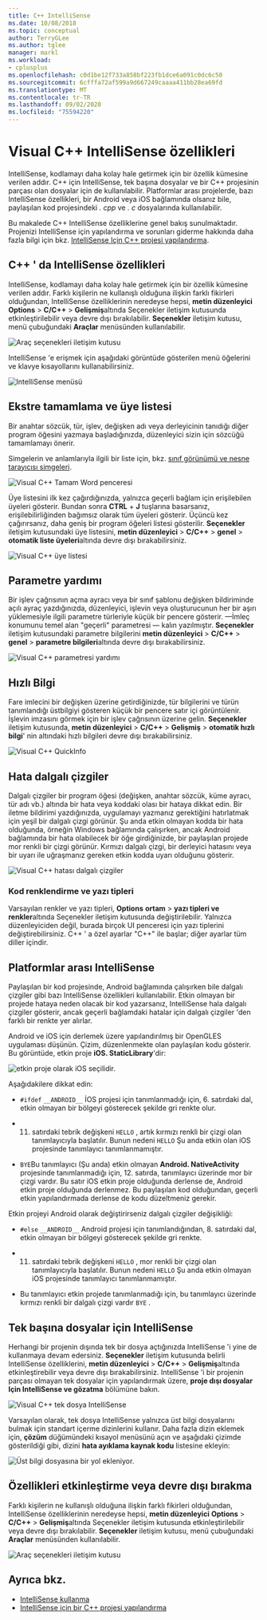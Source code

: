 ```yaml
---
title: C++ IntelliSense
ms.date: 10/08/2018
ms.topic: conceptual
author: TerryGLee
ms.author: tglee
manager: markl
ms.workload:
- cplusplus
ms.openlocfilehash: c0d1be12f733a858bf223fb1dce6a091c0dc6c50
ms.sourcegitcommit: 6cfffa72af599a9d667249caaaa411bb28ea69fd
ms.translationtype: MT
ms.contentlocale: tr-TR
ms.lasthandoff: 09/02/2020
ms.locfileid: "75594220"
---
```

# <a name="visual-c-intellisense-features"></a>Visual C++ IntelliSense özellikleri

IntelliSense, kodlamayı daha kolay hale getirmek için bir özellik kümesine verilen addır. C++ için IntelliSense, tek başına dosyalar ve bir C++ projesinin parçası olan dosyalar için de kullanılabilir. Platformlar arası projelerde, bazı IntelliSense özellikleri, bir Android veya iOS bağlamında olsanız bile, paylaşılan kod projesindeki *. cpp* ve *. c* dosyalarında kullanılabilir.

Bu makalede C++ IntelliSense özelliklerine genel bakış sunulmaktadır. Projenizi IntelliSense için yapılandırma ve sorunları giderme hakkında daha fazla bilgi için bkz. [IntelliSense Için C++ projesi yapılandırma](visual-cpp-intellisense-configuration.md).

## <a name="intellisense-features-in-c"></a>C++ ' da IntelliSense özellikleri

IntelliSense, kodlamayı daha kolay hale getirmek için bir özellik kümesine verilen addır. Farklı kişilerin ne kullanışlı olduğuna ilişkin farklı fikirleri olduğundan, IntelliSense özelliklerinin neredeyse hepsi, **metin düzenleyici** **Options**  >  **C/C++**  >  **Gelişmiş**altında Seçenekler iletişim kutusunda etkinleştirilebilir veya devre dışı bırakılabilir. **Seçenekler** iletişim kutusu, menü çubuğundaki **Araçlar** menüsünden kullanılabilir.

![Araç seçenekleri iletişim kutusu](../ide/media/sintellisensecpptoolsoptions.PNG)

IntelliSense 'e erişmek için aşağıdaki görüntüde gösterilen menü öğelerini ve klavye kısayollarını kullanabilirsiniz.

![IntelliSense menüsü](../ide/media/vs2015_cpp_intellisense_menu.png)

## <a name="statement-completion-and-member-list"></a>Ekstre tamamlama ve üye listesi

Bir anahtar sözcük, tür, işlev, değişken adı veya derleyicinin tanıdığı diğer program öğesini yazmaya başladığınızda, düzenleyici sizin için sözcüğü tamamlamayı önerir.

Simgelerin ve anlamlarıyla ilgili bir liste için, bkz. [sınıf görünümü ve nesne tarayıcısı simgeleri](../ide/class-view-and-object-browser-icons.md).

![Visual C&#43;&#43; Tamam Word penceresi](../ide/media/vs2015_cpp_complete_word.png)

Üye listesini ilk kez çağırdığınızda, yalnızca geçerli bağlam için erişilebilen üyeleri gösterir. Bundan sonra **CTRL** + **J** tuşlarına basarsanız, erişilebilirliğinden bağımsız olarak tüm üyeleri gösterir. Üçüncü kez çağırırsanız, daha geniş bir program öğeleri listesi gösterilir. **Seçenekler** iletişim kutusundaki üye listesini, **metin düzenleyici**  >  **C/C++**  >  **genel**  >  **otomatik liste üyeleri**altında devre dışı bırakabilirsiniz.

![Visual C&#43;&#43; üye listesi](../ide/media/vs2015_cpp_list_members.png)

## <a name="parameter-help"></a>Parametre yardımı

Bir işlev çağrısının açma ayracı veya bir sınıf şablonu değişken bildiriminde açılı ayraç yazdığınızda, düzenleyici, işlevin veya oluşturucunun her bir aşırı yüklemesiyle ilgili parametre türleriyle küçük bir pencere gösterir. &mdash;İmleç konumunu temel alan "geçerli" parametresi &mdash; kalın yazılmıştır. **Seçenekler** iletişim kutusundaki parametre bilgilerini **metin düzenleyici**  >  **C/C++**  >  **genel**  >  **parametre bilgileri**altında devre dışı bırakabilirsiniz.

![Visual C&#43;&#43; parametresi yardımı](../ide/media/vs_2015_cpp_param_help.png)

## <a name="quick-info"></a>Hızlı Bilgi

Fare imlecini bir değişken üzerine getirdiğinizde, tür bilgilerini ve türün tanımlandığı üstbilgiyi gösteren küçük bir pencere satır içi görüntülenir. İşlevin imzasını görmek için bir işlev çağrısının üzerine gelin. **Seçenekler** iletişim kutusunda, **metin düzenleyici**  >  **C/C++**  >  **Gelişmiş**  >  **otomatik hızlı bilgi**' nin altındaki hızlı bilgileri devre dışı bırakabilirsiniz.

![Visual C&#43;&#43; QuickInfo](../ide/media/vs2015_cpp_quickinfo.png)

## <a name="error-squiggles"></a>Hata dalgalı çizgiler

Dalgalı çizgiler bir program öğesi (değişken, anahtar sözcük, küme ayracı, tür adı vb.) altında bir hata veya koddaki olası bir hataya dikkat edin. Bir iletme bildirimi yazdığınızda, uygulamayı yazmanız gerektiğini hatırlatmak için yeşil bir dalgalı çizgi görünür. Şu anda etkin olmayan kodda bir hata olduğunda, örneğin Windows bağlamında çalışırken, ancak Android bağlamında bir hata olabilecek bir öğe girdiğinizde, bir paylaşılan projede mor renkli bir çizgi görünür. Kırmızı dalgalı çizgi, bir derleyici hatasını veya bir uyarı ile uğraşmanız gereken etkin kodda uyarı olduğunu gösterir.

![Visual C&#43;&#43; hatası dalgalı çizgiler](../ide/media/vs2015_cpp_error_quiggles.png)

### <a name="code-colorization-and-fonts"></a>Kod renklendirme ve yazı tipleri

Varsayılan renkler ve yazı tipleri, **Options** **ortam**  >  **yazı tipleri ve renkler**altında Seçenekler iletişim kutusunda değiştirilebilir. Yalnızca düzenleyiciden değil, burada birçok UI penceresi için yazı tiplerini değiştirebilirsiniz. C++ ' a özel ayarlar "C++" ile başlar; diğer ayarlar tüm diller içindir.

## <a name="cross-platform-intellisense"></a>Platformlar arası IntelliSense

Paylaşılan bir kod projesinde, Android bağlamında çalışırken bile dalgalı çizgiler gibi bazı IntelliSense özellikleri kullanılabilir. Etkin olmayan bir projede hataya neden olacak bir kod yazarsanız, IntelliSense hala dalgalı çizgiler gösterir, ancak geçerli bağlamdaki hatalar için dalgalı çizgiler 'den farklı bir renkte yer alırlar.

Android ve iOS için derlemek üzere yapılandırılmış bir OpenGLES uygulaması düşünün. Çizim, düzenlenmekte olan paylaşılan kodu gösterir. Bu görüntüde, etkin proje **iOS. StaticLibrary**'dir:

![etkin proje olarak iOS seçilidir.](../ide/media/intellisensecppcrossplatform2.png)

Aşağıdakilere dikkat edin:

- `#ifdef` `__ANDROID__` İOS projesi için tanımlanmadığı için, 6. satırdaki dal, etkin olmayan bir bölgeyi gösterecek şekilde gri renkte olur.

- 11. satırdaki tebrik değişkeni `HELLO` , artık kırmızı renkli bir çizgi olan tanımlayıcıyla başlatılır. Bunun nedeni `HELLO` Şu anda etkin olan iOS projesinde tanımlayıcı tanımlanmamıştır.

- `BYE`Bu tanımlayıcı (Şu anda) etkin olmayan **Android. NativeActivity** projesinde tanımlanmadığı için, 12. satırda, tanımlayıcı üzerinde mor bir çizgi vardır. Bu satır iOS etkin proje olduğunda derlense de, Android etkin proje olduğunda derlenmez. Bu paylaşılan kod olduğundan, geçerli etkin yapılandırmada derlense de kodu düzeltmeniz gerekir.

Etkin projeyi Android olarak değiştirirseniz dalgalı çizgiler değişikliği:

- `#else` `__ANDROID__` Android projesi için tanımlandığından, 8. satırdaki dal, etkin olmayan bir bölgeyi gösterecek şekilde gri renkte.

- 11. satırdaki tebrik değişkeni `HELLO` , mor renkli bir çizgi olan tanımlayıcıyla başlatılır. Bunun nedeni `HELLO` Şu anda etkin olmayan iOS projesinde tanımlayıcı tanımlanmamıştır.

- Bu tanımlayıcı etkin projede tanımlanmadığı için, bu tanımlayıcı üzerinde kırmızı renkli bir dalgalı çizgi vardır `BYE` .

## <a name="intellisense-for-stand-alone-files"></a>Tek başına dosyalar için IntelliSense

Herhangi bir projenin dışında tek bir dosya açtığınızda IntelliSense 'i yine de kullanmaya devam edersiniz. **Seçenekler** iletişim kutusunda belirli IntelliSense özelliklerini, **metin düzenleyici**  >  **C/C++**  >  **Gelişmiş**altında etkinleştirebilir veya devre dışı bırakabilirsiniz. IntelliSense 'i bir projenin parçası olmayan tek dosyalar için yapılandırmak üzere, **proje dışı dosyalar Için IntelliSense ve gözatma** bölümüne bakın.

![Visual C&#43;&#43; tek dosya IntelliSense](../ide/media/vs2015_cpp_single_file_intellisense.png)

Varsayılan olarak, tek dosya IntelliSense yalnızca üst bilgi dosyalarını bulmak için standart içerme dizinlerini kullanır. Daha fazla dizin eklemek için, **çözüm** düğümündeki kısayol menüsünü açın ve aşağıdaki çizimde gösterildiği gibi, dizini **hata ayıklama kaynak kodu** listesine ekleyin:

![Üst bilgi dosyasına bir yol ekleniyor.](../ide/media/intellisensedebugyourcode.jpg)

## <a name="enable-or-disable-features"></a>Özellikleri etkinleştirme veya devre dışı bırakma

Farklı kişilerin ne kullanışlı olduğuna ilişkin farklı fikirleri olduğundan, IntelliSense özelliklerinin neredeyse hepsi, **metin düzenleyici** **Options**  >  **C/C++**  >  **Gelişmiş**altında Seçenekler iletişim kutusunda etkinleştirilebilir veya devre dışı bırakılabilir. **Seçenekler** iletişim kutusu, menü çubuğundaki **Araçlar** menüsünden kullanılabilir.

![Araç seçenekleri iletişim kutusu](../ide/media/sintellisensecpptoolsoptions.PNG)

## <a name="see-also"></a>Ayrıca bkz.

- [IntelliSense kullanma](../ide/using-intellisense.md)
- [IntelliSense için bir C++ projesi yapılandırma](visual-cpp-intellisense-configuration.md)
